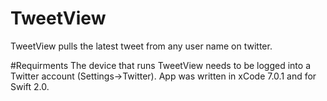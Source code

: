 # TweetView
TweetView pulls the latest tweet from any user name on twitter.

#Requirments
The device that runs TweetView needs to be logged into a Twitter account (Settings->Twitter).  App was written in xCode 7.0.1 and for Swift 2.0.  
